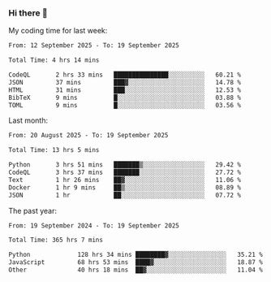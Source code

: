 ### Hi there 👋

My coding time for last week:

<!--START_SECTION:week-->

```txt
From: 12 September 2025 - To: 19 September 2025

Total Time: 4 hrs 14 mins

CodeQL       2 hrs 33 mins   ███████████████░░░░░░░░░░   60.21 %
JSON         37 mins         ███▓░░░░░░░░░░░░░░░░░░░░░   14.78 %
HTML         31 mins         ███░░░░░░░░░░░░░░░░░░░░░░   12.53 %
BibTeX       9 mins          █░░░░░░░░░░░░░░░░░░░░░░░░   03.88 %
TOML         9 mins          █░░░░░░░░░░░░░░░░░░░░░░░░   03.56 %
```

<!--END_SECTION:week-->

Last month:

<!--START_SECTION:month-->

```txt
From: 20 August 2025 - To: 19 September 2025

Total Time: 13 hrs 5 mins

Python       3 hrs 51 mins   ███████▒░░░░░░░░░░░░░░░░░   29.42 %
CodeQL       3 hrs 37 mins   ███████░░░░░░░░░░░░░░░░░░   27.72 %
Text         1 hr 26 mins    ██▓░░░░░░░░░░░░░░░░░░░░░░   11.06 %
Docker       1 hr 9 mins     ██▒░░░░░░░░░░░░░░░░░░░░░░   08.89 %
JSON         1 hr            ██░░░░░░░░░░░░░░░░░░░░░░░   07.72 %
```

<!--END_SECTION:month-->

The past year:

<!--START_SECTION:year-->

```txt
From: 19 September 2024 - To: 19 September 2025

Total Time: 365 hrs 7 mins

Python             128 hrs 34 mins ████████▓░░░░░░░░░░░░░░░░   35.21 %
JavaScript         68 hrs 53 mins  ████▓░░░░░░░░░░░░░░░░░░░░   18.87 %
Other              40 hrs 18 mins  ██▓░░░░░░░░░░░░░░░░░░░░░░   11.04 %
```

<!--END_SECTION:year-->
